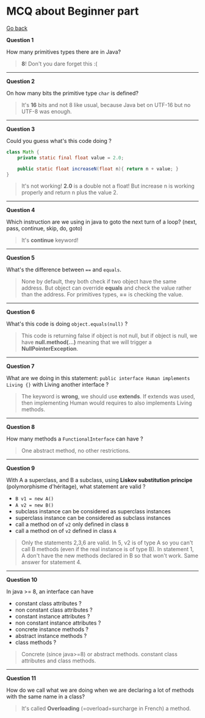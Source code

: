 # MCQ about Beginner part

[Go back](..)

**Question 1**

How many primitives types there are in Java?

<blockquote class="spoiler">
<b>8</b>! Don't you dare forget this :(
</blockquote>

<hr class="sr">

**Question 2**

On how many bits the primitive type ``char`` is defined?

<blockquote class="spoiler">
It's <b>16</b> bits and not 8 like usual,
because Java bet on UTF-16 but no UTF-8 was enough.
</blockquote>

<hr class="sl">

**Question 3**

Could you guess what's this code doing ?

```java
class Math {
    private static final float value = 2.0;

    public static float increaseN(float n){ return n + value; }
}
```

<blockquote class="spoiler">
It's not working! <b>2.0</b> is a double not a float! But increase
n is working properly and return n plus the value 2.
</blockquote>

<hr class="sr">

**Question 4**

Which instruction are we using in java to goto the next
turn of a loop? (next, pass, continue, skip, do, goto)

<blockquote class="spoiler">
It's <b>continue</b> keyword!
</blockquote>

<hr class="sl">

**Question 5**

What's the difference between ``==`` and `equals`.

<blockquote class="spoiler">
None by default, they both check if two object have the same address.
But object can override <b>equals</b> and check the value
rather than the address. For primitives types, <b>==</b> is checking
the value.
</blockquote>

<hr class="sr">

**Question 6**

What's this code is doing ``object.equals(null)`` ?

<blockquote class="spoiler">
This code is returning false if object is not null, but if object
is null, we have <b>null.method(...)</b> meaning that we will
trigger a <b>NullPointerException</b>.
</blockquote>

<hr class="sl">

**Question 7**

What are we doing in this statement: ``public interface Human implements Living {}``
with Living another interface ?

<blockquote class="spoiler">
The keyword is <b>wrong</b>, we should use <b>extends</b>. If extends
was used, then implementing Human would requires to also implements
Living methods.
</blockquote>

<hr class="sr">

**Question 8**

How many methods a ``FunctionalInterface`` can have ?

<blockquote class="spoiler">
One abstract method, no other restrictions. 
</blockquote>

<hr class="sl">

**Question 9**

With A a superclass, and B a subclass, using **Liskov substitution principe**
(polymorphisme d'héritage), what statement are valid ?

- ``B v1 = new A()``
- ``A v2 = new B()``
- subclass instance can be considered as superclass instances
- superclass instance can be considered as subclass instances
- call a method on of `v2` only defined in class `B`
- call a method on of `v2` defined in class `A`

<blockquote class="spoiler">
Only the statements 2,3,6 are valid. In 5, v2 is of type A so
you can't call B methods (even if the real instance is of type B).
In statement 1, A don't have the new methods declared in B so that
won't work. Same answer for statement 4.
</blockquote>

<hr class="sr">

**Question 10**

In java >= 8, an interface can have

* constant class attributes ?
* non constant class attributes ?
* constant instance attributes ?
* non constant instance attributes ?
* concrete instance methods ?
* abstract instance methods ?
* class methods ?

<blockquote class="spoiler">
Concrete (since java>=8) or abstract methods. constant class attributes
and class methods.
</blockquote>

<hr class="sl">

**Question 11**

How do we call what we are doing when we are declaring a lot
of methods with the same name in a class?

<blockquote class="spoiler">
It's called <b>Overloading</b> (=overload=surcharge in French) a method.
</blockquote>